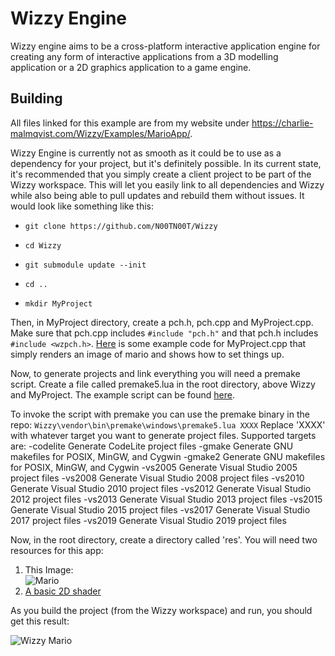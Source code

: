 # Wizzy Engine
Wizzy engine aims to be a cross-platform interactive application engine for creating any form of interactive applications from a 3D modelling application or a 2D graphics application to a game engine.

## Building

All files linked for this example are from my website under https://charlie-malmqvist.com/Wizzy/Examples/MarioApp/.

Wizzy Engine is currently not as smooth as it could be to use as a dependency for your project, but it's definitely possible. In its current state, it's recommended that you simply create a client project to be part of the Wizzy workspace. This will let you easily link to all dependencies and Wizzy while also being able to pull updates and rebuild them without issues. It would look like something like this:

- `git clone https://github.com/N00TN00T/Wizzy`

- `cd Wizzy`

- `git submodule update --init`

- `cd ..`

- `mkdir MyProject`

Then, in MyProject directory, create a pch.h, pch.cpp and MyProject.cpp. Make sure that pch.cpp includes `#include "pch.h"` and that pch.h includes `#include <wzpch.h>`. 
[Here](https://charlie-malmqvist.com/WIzzy/Examples/MarioApp/MarioApp.cpp) is some example code for MyProject.cpp that simply renders an image of mario and shows how to set things up.

Now, to generate projects and link everything you will need a premake script. Create a file called premake5.lua in the root directory, above Wizzy and MyProject. The example script can be found [here](https://charlie-malmqvist.com/Wizzy/Examples/MarioApp/premake5.lua).


To invoke the script with premake you can use the premake binary in the repo:
`Wizzy\vendor\bin\premake\windows\premake5.lua XXXX`
Replace 'XXXX' with whatever target you want to generate project files. Supported targets are:
-codelite          Generate CodeLite project files
-gmake             Generate GNU makefiles for POSIX, MinGW, and Cygwin
-gmake2            Generate GNU makefiles for POSIX, MinGW, and Cygwin
-vs2005            Generate Visual Studio 2005 project files
-vs2008            Generate Visual Studio 2008 project files
-vs2010            Generate Visual Studio 2010 project files
-vs2012            Generate Visual Studio 2012 project files
-vs2013            Generate Visual Studio 2013 project files
-vs2015            Generate Visual Studio 2015 project files
-vs2017            Generate Visual Studio 2017 project files
-vs2019            Generate Visual Studio 2019 project files

Now, in the root directory, create a directory called 'res'. You will need two resources for this app:

1. This Image:<br>![Mario](https://charlie-malmqvist.com/Wizzy/Examples/MarioApp/mario.png)
2. [A basic 2D shader](https://charlie-malmqvist.com/Wizzy/Examples/MarioApp/texture2d.shader)

As you build the project (from the Wizzy workspace) and run, you should get this result:

![Wizzy Mario](https://charlie-malmqvist.com/Wizzy/Examples/MarioApp/wizzy-mario.gif)
